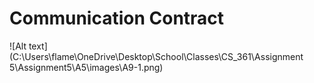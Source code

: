 # Communication Contract



![Alt text] (C:\Users\flame\OneDrive\Desktop\School\Classes\CS_361\Assignment 5\Assignment5\A5\images\A9-1.png)